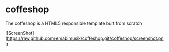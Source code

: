 # coffeshop
The coffeshop is a HTML5  responsible template  buit from scratch

![ScreenShot](https://raw.github.com/emabimusik/coffeshop.git/coffeshop/screenshot.png


